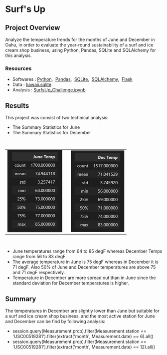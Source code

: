 # Surf's Up


## Project Overview
Analyze the temperature trends for the months of June and December in Oahu, in order to evaluate the year-round sustainability of a surf and ice cream shop business, using Python, Pandas, SQLite and SQLAlchemy for this analysis.

### Resources
- Softwares : [Python](https://www.python.org/downloads/windows/),&nbsp; [Pandas](https://www.anaconda.com/products/distribution),&nbsp; [SQLite](https://docs.python.org/3/library/sqlite3.html),&nbsp; [SQLAlchemy](https://docs.sqlalchemy.org/en/14/intro.html),&nbsp; [Flask](https://flask.palletsprojects.com/en/2.1.x/tutorial/database/)
- Data : [hawaii.sqlite](hawaii.sqlite)
- Analysis : [SurfsUp_Challenge.ipynb](SurfsUp_Challenge.ipynb)


## Results
This project was consist of two technical analysis:
- The Summary Statistics for June
- The Summary Statistics for December

<br/>

<table align="center" style="border-style: hidden;">
  <tr>
    <td><img src="images/june.png" /></td>
    <td> </td>
    <td><img src="images/december.png" /></td>
  </tr>
 </table>

<br/>

- June temperatures range from 64 to 85 degF whereas December Temps range from 56 to 83 degF. 
- The average temperature in June is 75 degF whereas in December it is 71 degF. Also 50% of June and December temperatures are above 75 and 71 degF respectively. 
- Temperature in December are more spread out than in June since the standard deviation for December temperatures is higher.


## Summary
The temperatures in December are slightly lower than June but suitable for a surf and ice cream shop business, and the most active station for June and December can be find by following analysis: <br/>
- session.query(Measurement.prcp).filter(Measurement.station == 'USC00519281').filter(extract('month', Measurement.date) == 6).all()
- session.query(Measurement.prcp).filter(Measurement.station == 'USC00519281').filter(extract('month', Measurement.date) == 12).all()

<br/>
 

